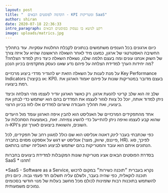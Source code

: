 ```yaml
---
layout: post
title: "  הקדמה לפוסטים הבאים - KPI ומטריקות SaaS"
author: shiran
date: 2020-07-18 22:36:33
intro_paragraph: רקע לנושא בו נעסוק בפוסטים הבאים
image: uploads/matrics.jpg
---
```

כיום ארגונים בכל הענפים משתמשים בנתונים לקבלת החלטות עסקיות. 
עוד בתהליך החשיבה האסטרטגי של ארגון, כמעט מיד לאחר השאלה הראשונה שהיא על איזה צורך של השוק אנחנו עונים ומה בעצם ה*למה* שלנו, נשאלת השאלה כיצד ניתן למדוד הצלחה? מה יחידות הערך למדידת הצלחה על פיהם נדע שאנו כעסק מתקדמים בכיוון הנכון?

על מנת לענות על השאלה הזאת יש להגדיר מדדי ביצוע מרכזיים Key Performance Indicators (או בקיצור: KPI). בעצם מדובר במטריקות שונות על פיהם יאמוד הארגון את רמת ביצועיו.

שלב זה הוא שלב קריטי להנעת ארגון. רק כאשר הארגון יגדיר לעצמו מהי הצלחה וכיצד ניתן למדוד אותה, יוכל כל צוות לגזור לעצמו את המדדים בהם הוא ישתמש כדי לבחון את ביצועיו, ואת תהליך העבודה שיגרום למדדים אלו לזוז בכיוון הרצוי.

אחד מהתפקידים המרכזיים של האנליסט הוא להבין איפה הארגון עומד מול היעדים שהוא קבע לעצמו ואיפה ניתן להתייעל כדי להשיג צמיחה. זאת, באמצעות הסתכלות על ה-KPI's השונים, והשוואת ביצועים לאורך זמן.

כפי שכתבתי בעבר *לינק* דאטה אנליסט הוא שם כולל למגוון רחב של תפקידים,
לכל אנליסט יש דגש על אספקט מסוים בחברה (פייננס, שיווק, מוצר, HR). לפיכך, סוג הנתונים איתם הוא עובד והמטריקות בהם ישתמש לביצוע האנליזה ישתנו בהתאם.

בסדרת הפוסטים הבאים אציג מטריקות שונות המקובלות למדידת ביצועים בחברות SaaS *
תהנו!

*SaaS - Software as a Service, 
נקרא בעברית ״תוכנה כשירות״
במקום לרכוש תוכנה לוקאלית, כפי שהיה בעבר, ולשלם עליה תשלום חד פעמי גבוה. כיום ניתן להשתמש בתוכנות רבות שזמינות לכולם מכל מחשב בעלות של מנוי חודשי בסכומים נמוכים משמעותית.